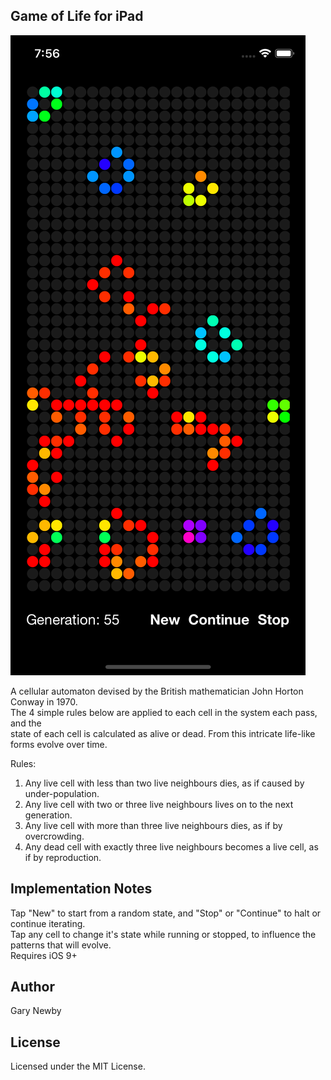Game of Life for iPad
------------------

![alt tag](https://github.com/garynewby/Game-of-Life/blob/master/GameOfLife/Assets.xcassets/GOL.imageset/GOL.png)

A cellular automaton devised by the British mathematician John Horton Conway in 1970.  
The 4 simple rules below are applied to each cell in the system each pass, and the  
state of each cell is calculated as alive or dead. From this intricate life-like  
forms evolve over time.  

Rules:  
1. Any live cell with less than two live neighbours dies, as if caused by under-population.  
2. Any live cell with two or three live neighbours lives on to the next generation.  
3. Any live cell with more than three live neighbours dies, as if by overcrowding.  
4. Any dead cell with exactly three live neighbours becomes a live cell, as if by reproduction.  

Implementation Notes
--------------------
Tap "New" to start from a random state, and "Stop" or "Continue" to halt or continue iterating.  
Tap any cell to change it's state while running or stopped, to influence the patterns that will evolve.  
Requires iOS 9+

Author
------
Gary Newby

License
-------
Licensed under the MIT License.

